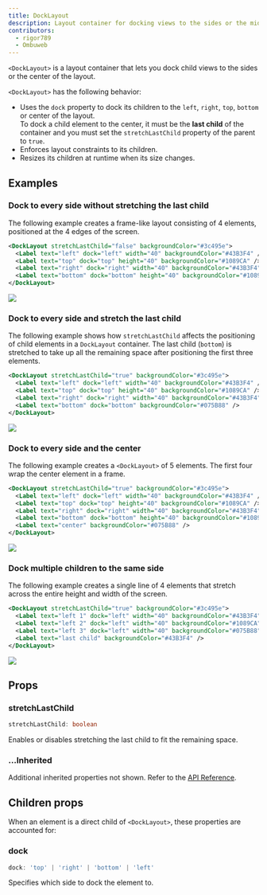 ```yaml
---
title: DockLayout
description: Layout container for docking views to the sides or the middle.
contributors:
  - rigor789
  - Ombuweb
---
```


`<DockLayout>` is a layout container that lets you dock child views to the sides or the center of the layout.

`<DockLayout>` has the following behavior:

- Uses the `dock` property to dock its children to the `left`, `right`, `top`, `bottom` or center of the layout.<br/>To dock a child element to the center, it must be the **last child** of the container and you must set the `stretchLastChild` property of the parent to `true`.
- Enforces layout constraints to its children.
- Resizes its children at runtime when its size changes.

## Examples

### Dock to every side without stretching the last child

The following example creates a frame-like layout consisting of 4 elements, positioned at the 4 edges of the screen.

```xml
<DockLayout stretchLastChild="false" backgroundColor="#3c495e">
  <Label text="left" dock="left" width="40" backgroundColor="#43B3F4" />
  <Label text="top" dock="top" height="40" backgroundColor="#1089CA" />
  <Label text="right" dock="right" width="40" backgroundColor="#43B3F4" />
  <Label text="bottom" dock="bottom" height="40" backgroundColor="#1089CA" />
</DockLayout>
```

<img class="md:w-1/2 lg:w-1/3" src="https://art.nativescript.org/layouts/dock_layout_no_stretch.svg" />

### Dock to every side and stretch the last child

The following example shows how `stretchLastChild` affects the positioning of child elements in a `DockLayout` container. The last child (`bottom`) is stretched to take up all the remaining space after positioning the first three elements.

```xml
<DockLayout stretchLastChild="true" backgroundColor="#3c495e">
  <Label text="left" dock="left" width="40" backgroundColor="#43B3F4" />
  <Label text="top" dock="top" height="40" backgroundColor="#1089CA" />
  <Label text="right" dock="right" width="40" backgroundColor="#43B3F4" />
  <Label text="bottom" dock="bottom" backgroundColor="#075B88" />
</DockLayout>
```

<img class="md:w-1/2 lg:w-1/3" src="https://art.nativescript.org/layouts/dock_layout_stretch.svg" />

### Dock to every side and the center

The following example creates a `<DockLayout>` of 5 elements. The first four wrap the center element in a frame.

```xml
<DockLayout stretchLastChild="true" backgroundColor="#3c495e">
  <Label text="left" dock="left" width="40" backgroundColor="#43B3F4" />
  <Label text="top" dock="top" height="40" backgroundColor="#1089CA" />
  <Label text="right" dock="right" width="40" backgroundColor="#43B3F4" />
  <Label text="bottom" dock="bottom" height="40" backgroundColor="#1089CA" />
  <Label text="center" backgroundColor="#075B88" />
</DockLayout>
```

<img class="md:w-1/2 lg:w-1/3" src="https://art.nativescript.org/layouts/dock_layout_all_sides_and_stretch.svg" />

### Dock multiple children to the same side

The following example creates a single line of 4 elements that stretch across the entire height and width of the screen.

```xml
<DockLayout stretchLastChild="true" backgroundColor="#3c495e">
  <Label text="left 1" dock="left" width="40" backgroundColor="#43B3F4" />
  <Label text="left 2" dock="left" width="40" backgroundColor="#1089CA" />
  <Label text="left 3" dock="left" width="40" backgroundColor="#075B88" />
  <Label text="last child" backgroundColor="#43B3F4" />
</DockLayout>
```

<img class="md:w-1/2 lg:w-1/3" src="https://art.nativescript.org/layouts/dock_layout_multiple_on_same_side.svg" />

## Props

### stretchLastChild

```ts
stretchLastChild: boolean
```

Enables or disables stretching the last child to fit the remaining space.

### ...Inherited

Additional inherited properties not shown. Refer to the [API Reference](/api/class/DockLayout).

## Children props

When an element is a direct child of `<DockLayout>`, these properties are accounted for:

### dock

```ts
dock: 'top' | 'right' | 'bottom' | 'left'
```

Specifies which side to dock the element to.
